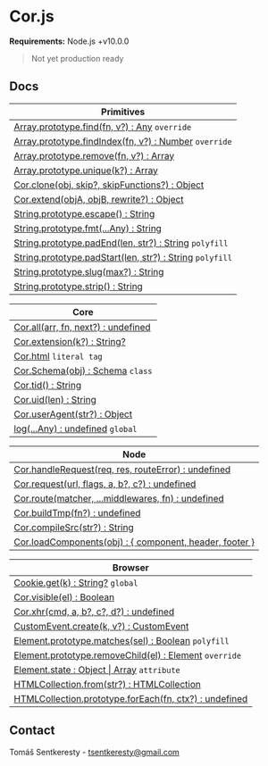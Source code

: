 # Cor.js

**Requirements:** Node.js +v10.0.0  
> Not yet production ready

## Docs

Primitives|
-|
[Array.prototype.find(fn, v?) : Any](#docs) `override`|
[Array.prototype.findIndex(fn, v?) : Number](#docs) `override`|
[Array.prototype.remove(fn, v?) : Array](#docs)|
[Array.prototype.unique(k?) : Array](#docs)|
[Cor.clone(obj, skip?, skipFunctions?) : Object](#docs)|
[Cor.extend(objA, objB, rewrite?) : Object](#docs)|
[String.prototype.escape() : String](#docs)|
[String.prototype.fmt(...Any) : String](#docs)|
[String.prototype.padEnd(len, str?) : String](#docs) `polyfill`|
[String.prototype.padStart(len, str?) : String](#docs) `polyfill`|
[String.prototype.slug(max?) : String](#docs)|
[String.prototype.strip() : String](#docs)|


Core|
-|
[Cor.all(arr, fn, next?) : undefined](#docs)|
[Cor.extension(k?) : String?](#docs)|
[Cor.html](#docs) `literal tag`|
[Cor.Schema(obj) : Schema](#docs) `class`|
[Cor.tid() : String](#docs)|
[Cor.uid(len) : String](#docs)|
[Cor.userAgent(str?) : Object](#docs)|
[log(...Any) : undefined](#docs) `global`|


Node|
-|
[Cor.handleRequest(req, res, routeError) : undefined](#docs)|
[Cor.request(url, flags, a, b?, c?) : undefined](#docs)|
[Cor.route(matcher, ...middlewares, fn) : undefined](#docs)|
[Cor.buildTmp(fn?) : undefined](#docs)|
[Cor.compileSrc(str?) : String](#docs)|
[Cor.loadComponents(obj) : { component, header, footer }](#docs)|


Browser|
-|
[Cookie.get(k) : String?](#docs) `global`|
[Cor.visible(el) : Boolean](#docs)|
[Cor.xhr(cmd, a, b?, c?, d?) : undefined](#docs)|
[CustomEvent.create(k, v?) : CustomEvent](#docs)|
[Element.prototype.matches(sel) : Boolean](#docs) `polyfill`|
[Element.prototype.removeChild(el) : Element](#docs) `override`|
[Element.state : Object \| Array](#docs) `attribute`|
[HTMLCollection.from(str?) : HTMLCollection](#docs)|
[HTMLCollection.prototype.forEach(fn, ctx?) : undefined](#docs)|


## Contact

Tomáš Sentkeresty - [tsentkeresty@gmail.com](mailto:tsentkeresty@gmail.com)
